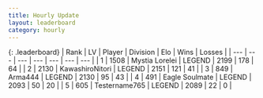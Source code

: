 ```yaml
---
title: Hourly Update
layout: leaderboard
category: hourly
---
```


{: .leaderboard}
| Rank | LV | Player | Division | Elo | Wins | Losses |
| --- | --- | --- | --- | --- | --- | --- |
| <span data-change="0">1</span> | 1508 | <span title="ID: 315148">Mystia Lorelei</span> | LEGEND | <span data-change="0">2199</span> | <span data-change="0">178</span> | <span data-change="0">64</span> |
| <span data-change="0">2</span> | 2130 | <span title="ID: 164871">KawashiroNitori</span> | LEGEND | <span data-change="0">2151</span> | <span data-change="0">121</span> | <span data-change="0">41</span> |
| <span data-change="0">3</span> | 849 | <span title="ID: 1034">Arma444</span> | LEGEND | <span data-change="0">2130</span> | <span data-change="0">95</span> | <span data-change="0">43</span> |
| <span data-change="0">4</span> | 491 | <span title="ID: 512212">Eagle Soulmate</span> | LEGEND | <span data-change="0">2093</span> | <span data-change="0">50</span> | <span data-change="0">20</span> |
| <span data-change="0">5</span> | 605 | <span title="ID: 188640">Testername765</span> | LEGEND | <span data-change="0">2089</span> | <span data-change="0">22</span> | <span data-change="0">0</span> |